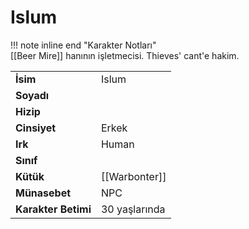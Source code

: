 # Islum   
  
!!! note inline end "Karakter Notları"  
	[[Beer Mire]] hanının işletmecisi. Thieves' cant'e hakim.     
  
|  |  |  
|---|---|  
| **İsim** | Islum |  
| **Soyadı** |  |  
| **Hizip** |  |  
| **Cinsiyet** | Erkek |  
| **Irk** | Human |  
| **Sınıf** |  |  
| **Kütük** | [[Warbonter]] |  
| **Münasebet** | NPC |  
| **Karakter Betimi** | 30 yaşlarında |  
  
  
